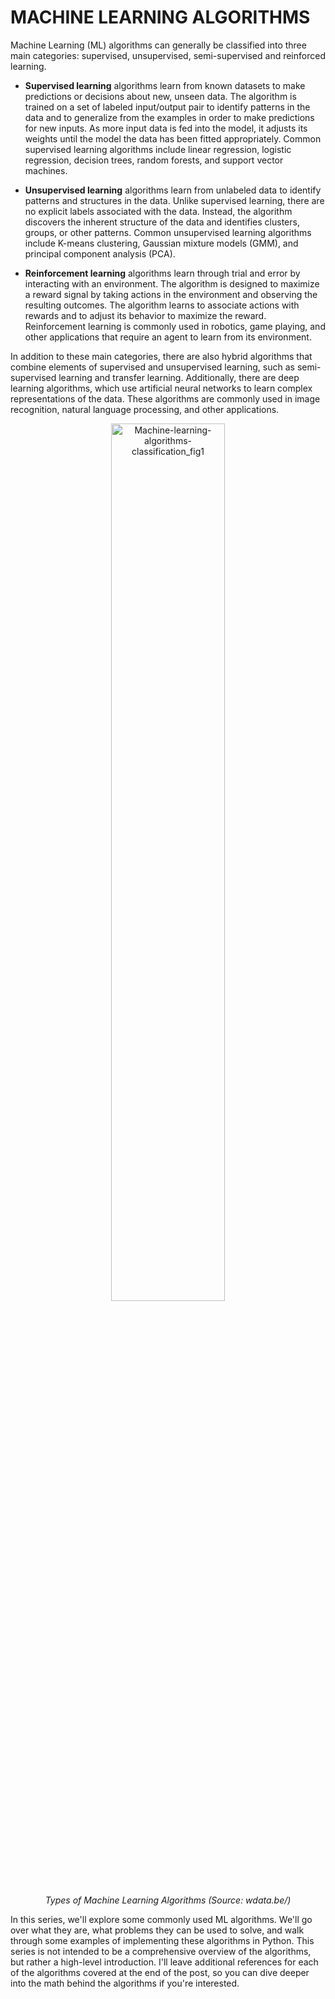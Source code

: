 # MACHINE LEARNING ALGORITHMS

Machine Learning (ML) algorithms can generally be classified into three main categories: supervised, unsupervised, semi-supervised and reinforced learning.

- **Supervised learning** algorithms learn from known datasets to make predictions or decisions about new, unseen data. The algorithm is trained on a set of labeled input/output pair to identify patterns in the data and to generalize from the examples in order to make predictions for new inputs. As more input data is fed into the model, it adjusts its weights until the model the data has been fitted appropriately. Common supervised learning algorithms include linear regression, logistic regression, decision trees, random forests, and support vector machines.

- **Unsupervised learning** algorithms learn from unlabeled data to identify patterns and structures in the data. Unlike supervised learning, there are no explicit labels associated with the data. Instead, the algorithm discovers the inherent structure of the data and identifies clusters, groups, or other patterns. Common unsupervised learning algorithms include K-means clustering, Gaussian mixture models (GMM), and principal component analysis (PCA).

- **Reinforcement learning** algorithms learn through trial and error by interacting with an environment. The algorithm is designed to maximize a reward signal by taking actions in the environment and observing the resulting outcomes. The algorithm learns to associate actions with rewards and to adjust its behavior to maximize the reward. Reinforcement learning is commonly used in robotics, game playing, and other applications that require an agent to learn from its environment.

In addition to these main categories, there are also hybrid algorithms that combine elements of supervised and unsupervised learning, such as semi-supervised learning and transfer learning. Additionally, there are deep learning algorithms, which use artificial neural networks to learn complex representations of the data. These algorithms are commonly used in image recognition, natural language processing, and other applications.

<p align="center">
  <img src="https://7wdata.be/wp-content/uploads/2020/06/1FUZS9K4JPqzfXDcC83BQTw.png" alt="Machine-learning-algorithms-classification_fig1", width="60%"/>
  <p align="center"><i>Types of Machine Learning Algorithms (Source: wdata.be/)</i></p>
</p>

In this series, we'll explore some commonly used ML algorithms. We'll go over what they are, what problems they can be used to solve, and walk through some examples of implementing these algorithms in Python. This series is not intended to be a comprehensive overview of the algorithms, but rather a high-level introduction. I'll leave additional references for each of the algorithms covered at the end of the post, so you can dive deeper into the math behind the algorithms if you're interested.